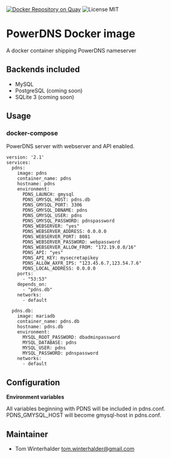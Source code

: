 [![Docker Repository on Quay](https://quay.io/repository/thwint/powerdns/status "Docker Repository on Quay")](https://quay.io/repository/thwint/powerdns)
![License MIT](https://img.shields.io/badge/license-MIT-blue.svg)
# PowerDNS Docker image
A docker container shipping PowerDNS nameserver

## Backends included

* MySQL
* PostgreSQL (coming soon)
* SQLite 3 (coming soon)

## Usage

### docker-compose
PowerDNS server with webserver and API enabled.
```
version: '2.1'
services:
  pdns:
    image: pdns
    container_name: pdns
    hostname: pdns
    environment:
      PDNS_LAUNCH: gmysql
      PDNS_GMYSQL_HOST: pdns.db
      PDNS_GMYSQL_PORT: 3306
      PDNS_GMYSQL_DBNAME: pdns
      PDNS_GMYSQL_USER: pdns
      PDNS_GMYSQL_PASSWORD: pdnspassword
      PDNS_WEBSERVER: "yes"
      PDNS_WEBSERVER_ADDRESS: 0.0.0.0
      PDNS_WEBSERVER_PORT: 8081
      PDNS_WEBSERVER_PASSWORD: webpassword
      PDNS_WEBSERVER_ALLOW_FROM: "172.19.0.0/16"
      PDNS_API: "yes"
      PDNS_API_KEY: mysecretapikey
      PDNS_ALLOW_AXFR_IPS: "123.45.6.7,123.54.7.6"
      PDNS_LOCAL_ADDRESS: 0.0.0.0
    ports:
      - "53:53"
    depends_on:
      - "pdns.db"
    networks:
      - default

  pdns.db:
    image: mariadb
    container_name: pdns.db
    hostname: pdns.db
    environment:
      MYSQL_ROOT_PASSWORD: dbadminpassword
      MYSQL_DATABASE: pdns
      MYSQL_USER: pdns
      MYSQL_PASSWORD: pdnspassword
    networks:
      - default
```


## Configuration

**Environment variables**

All variables beginning with PDNS will be included in pdns.conf.
PDNS_GMYSQL_HOST will become gmysql-host in pdns.conf. 

## Maintainer

* Tom Winterhalder <tom.winterhalder@gmail.com>


